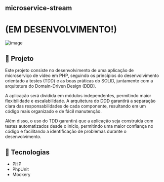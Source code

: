 ## microservice-stream

# (EM DESENVOLVIMENTO!) 

![image](https://i.imgur.com/gnoHhxW.png)

## 🚀 Projeto

Este projeto consiste no desenvolvimento de uma aplicação de microserviço de vídeo em PHP, seguindo os princípios do desenvolvimento orientado a testes (TDD) e as boas práticas do SOLID, juntamente com a arquitetura do Domain-Driven Design (DDD).

A aplicação será dividida em módulos independentes, permitindo maior flexibilidade e escalabilidade. A arquitetura do DDD garantirá a separação clara das responsabilidades de cada componente, resultando em um código mais organizado e de fácil manutenção. 

Além disso, o uso do TDD garantirá que a aplicação seja construída com testes automatizados desde o início, permitindo uma maior confiança no código e facilitando a identificação de problemas durante o desenvolvimento.

## 🔧 Tecnologias

- PHP
- PhpUnit
- Mockery
